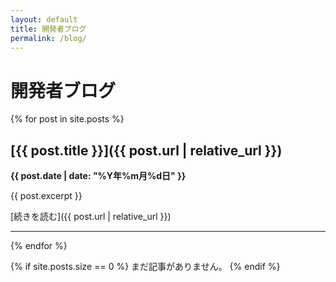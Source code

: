 ```yaml
---
layout: default
title: 開発者ブログ
permalink: /blog/
---
```


# 開発者ブログ

{% for post in site.posts %}
## [{{ post.title }}]({{ post.url | relative_url }})
**{{ post.date | date: "%Y年%m月%d日" }}**

{{ post.excerpt }}

[続きを読む]({{ post.url | relative_url }})

---
{% endfor %}

{% if site.posts.size == 0 %}
まだ記事がありません。
{% endif %}
